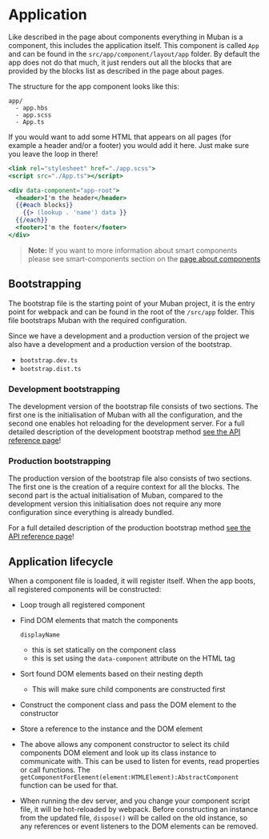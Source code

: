 # Application

Like described in the page about components everything in Muban is a component, this includes the
application itself. This component is called `App` and can be found in the
`src/app/component/layout/app` folder. By default the app does not do that much, it just renders out all
the blocks that are provided by the blocks list as described in the page about pages.

The structure for the app component looks like this:

```
app/
  - app.hbs
  - app.scss
  - App.ts
```

If you would want to add some HTML that appears on all pages (for example a header and/or a footer)
you would add it here. Just make sure you leave the loop in there!

```handlebars
<link rel="stylesheet" href="./app.scss">
<script src="./App.ts"></script>

<div data-component="app-root">
  <header>I'm the header</header>
  {{#each blocks}}
    {{> (lookup . 'name') data }}
  {{/each}}
  <footer>I'm the footer</footer>
</div>
```

> **Note:** If you want to more information about smart components please see smart-components
> section on the [page about components](./03-component.md)

## Bootstrapping

The bootstrap file is the starting point of your Muban project, it is the entry point for webpack
and can be found in the root of the `/src/app` folder. This file bootstraps Muban with the required
configuration.

Since we have a development and a production version of the project we also have a development and a
production version of the bootstrap.

- `bootstrap.dev.ts`
- `bootstrap.dist.ts`

### Development bootstrapping

The development version of the bootstrap file consists of two sections. The first one is the
initialisation of Muban with all the configuration, and the second one enables hot reloading for the
development server. For a full detailed description of the development bootstrap method
[see the API reference page](./09-api-reference.md)!

### Production bootstrapping

The production version of the bootstrap file also consists of two sections. The first one is the
creation of a require context for all the blocks. The second part is the actual initialisation of
Muban, compared to the development version this initialisation does not require any more
configuration since everything is already bundled.

For a full detailed description of the production bootstrap method
[see the API reference page](./09-api-reference.md)!

## Application lifecycle

When a component file is loaded, it will register itself. When the app boots, all registered
components will be constructed:

- Loop trough all registered component

- Find DOM elements that match the components

  ```
  displayName
  ```

  - this is set statically on the component class
  - this is set using the `data-component` attribute on the HTML tag

- Sort found DOM elements based on their nesting depth

  - This will make sure child components are constructed first

- Construct the component class and pass the DOM element to the constructor

- Store a reference to the instance and the DOM element

- The above allows any component constructor to select its child components DOM element and look up
  its class instance to communicate with. This can be used to listen for events, read properties or
  call functions. The `getComponentForElement(element:HTMLElement):AbstractComponent` function can
  be used for that.

- When running the dev server, and you change your component script file, it will be hot-reloaded by
  webpack. Before constructing an instance from the updated file, `dispose()` will be called on the
  old instance, so any references or event listeners to the DOM elements can be removed.
